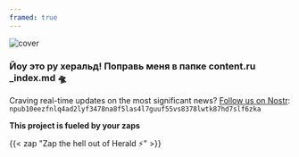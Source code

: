 ```yaml
---
framed: true
---
```


![cover](https://nostr.build/p/nb10543.png)

### Йоу это ру херальд! Поправь меня в папке content.ru _index.md 🛸

Craving real-time updates on the most significant news? [Follow us on Nostr](https://snort.social/p/npub10eezfnlq4ad2lyf3478na8f5las4l7guuf55vs8378lwtk87hd7slf6zka): `npub10eezfnlq4ad2lyf3478na8f5las4l7guuf55vs8378lwtk87hd7slf6zka` 

**This project is fueled by your zaps**

{{< zap "Zap the hell out of Herald ⚡️" >}}